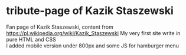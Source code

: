 # tribute-page of Kazik Staszewski
Fan page of Kazik Staszewski, content from https://pl.wikipedia.org/wiki/Kazik_Staszewski
My very first site write in pure HTML and CSS  
I added mobile version under 800px and some JS for hamburger menu
